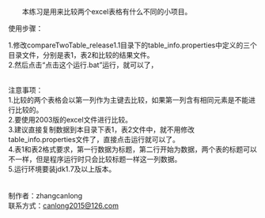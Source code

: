 &emsp;&emsp;本练习是用来比较两个excel表格有什么不同的小项目。<br/>

使用步骤：<br/>

1.修改compareTwoTable_release1.1目录下的table_info.properties中定义的三个目录文件，分别是表1，表2和比较的结果文件。<br/>
2.然后点击“点击这个运行.bat”运行，就可以了，<br/>
<br/>

注意事项：<br/>
1.比较的两个表格会以第一列作为主键去比较，如果第一列含有相同元素是不能进行比较的。<br/>
2.要使用2003版的excel文件进行比较。<br/>
3.建议直接复制数据到本目录下表1，表2文件中，就不用修改table_info.properties文件了，直接点击运行就可以了。<br/>
4.表1和表2格式要求，第一行数据为标题，第二行开始为数据，两个表的标题可以不一样，但是程序运行时只会比较标题一样这一列数据。<br/>
5.运行环境要装jdk1.7及以上版本。<br/>
<br/>
<br/>
制作者：zhangcanlong<br/>
联系方式：canlong2015@126.com